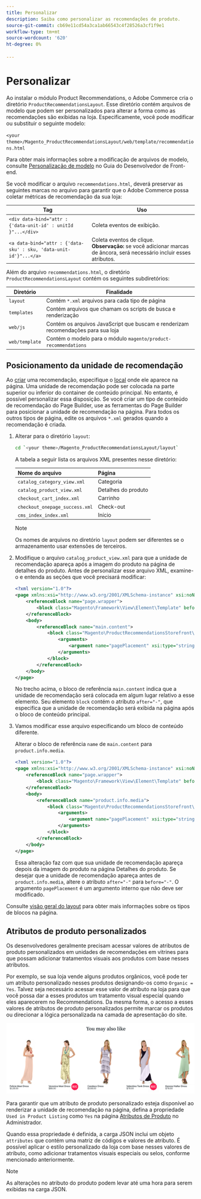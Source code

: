 ```yaml
---
title: Personalizar
description: Saiba como personalizar as recomendações de produto.
source-git-commit: cb69e11cd54a3ca1ab66543c4f28526a3cf1f9e1
workflow-type: tm+mt
source-wordcount: '620'
ht-degree: 0%

---
```


# Personalizar

Ao instalar o módulo Product Recommendations, o Adobe Commerce cria o diretório `ProductRecommendationsLayout`. Esse diretório contém arquivos de modelo que podem ser personalizados para alterar a forma como as recomendações são exibidas na loja. Especificamente, você pode modificar ou substituir o seguinte modelo:

`<your theme>/Magento_ProductRecommendationsLayout/web/template/recommendations.html`

Para obter mais informações sobre a modificação de arquivos de modelo, consulte [Personalização de modelo](https://developer.adobe.com/commerce/frontend-core/guide/templates/walkthrough/) no Guia do Desenvolvedor de Front-end.

Se você modificar o arquivo `recommendations.html`, deverá preservar as seguintes marcas no arquivo para garantir que o Adobe Commerce possa coletar métricas de recomendação da sua loja:

| Tag | Uso |
|---|---|
| `<div data-bind="attr : {'data-unit-id' : unitId }"...</div>` | Coleta eventos de exibição. |
| `<a data-bind="attr : {'data-sku' : sku, 'data-unit-id'}"...</a>` | Coleta eventos de clique. <br/>**Observação:** se você adicionar marcas de âncora, será necessário incluir esses atributos. |

Além do arquivo `recommendations.html`, o diretório `ProductRecommendationsLayout` contém os seguintes subdiretórios:

| Diretório | Finalidade |
|---|---|
| `layout` | Contém `*.xml` arquivos para cada tipo de página |
| `templates` | Contém arquivos que chamam os scripts de busca e renderização |
| `web/js` | Contém os arquivos JavaScript que buscam e renderizam recomendações para sua loja |
| `web/template` | Contém o modelo para o módulo `magento/product-recommendations` |

## Posicionamento da unidade de recomendação

Ao [criar](create.md) uma recomendação, especifique o [local](placement.md) onde ele aparece na página. Uma unidade de recomendação pode ser colocada na parte superior ou inferior do container de conteúdo principal. No entanto, é possível personalizar essa disposição. Se você criar um tipo de conteúdo de recomendação do Page Builder, use as ferramentas do Page Builder para posicionar a unidade de recomendação na página. Para todos os outros tipos de página, edite os arquivos `*.xml` gerados quando a recomendação é criada.

1. Alterar para o diretório `layout`:

   ```bash
   cd `<your theme>/Magento_ProductRecommendationsLayout/layout`
   ```

   A tabela a seguir lista os arquivos XML presentes nesse diretório:

   | Nome do arquivo | Página |
   |---|---|
   | `catalog_category_view.xml` | Categoria |
   | `catalog_product_view.xml` | Detalhes do produto |
   | `checkout_cart_index.xml` | Carrinho |
   | `checkout_onepage_success.xml` | Check-out |
   | `cms_index_index.xml` | Início |

   >[!NOTE]
   >
   >Os nomes de arquivos no diretório `layout` podem ser diferentes se o armazenamento usar extensões de terceiros.

1. Modifique o arquivo `catalog_product_view.xml` para que a unidade de recomendação apareça após a imagem do produto na página de detalhes do produto. Antes de personalizar esse arquivo XML, examine-o e entenda as seções que você precisará modificar:

   ```xml
   <?xml version="1.0"?>
   <page xmlns:xsi="http://www.w3.org/2001/XMLSchema-instance" xsi:noNamespaceSchemaLocation="urn:magento:framework:View/Layout/etc/page_configuration.xsd">
       <referenceBlock name="page.wrapper">
           <block class="Magento\Framework\View\Element\Template" before="-" name="product_recommendations_fetcher" template="Magento_ProductRecommendationsStorefront::fetcher.phtml" />
       </referenceBlock>
       <body>
           <referenceBlock name="main.content">
               <block class="Magento\ProductRecommendationsStorefront\Block\Renderer" after="-" name="product_recommendations_product_below_content" template="Magento_ProductRecommendationsStorefront::renderer.phtml">
                   <arguments>
                       <argument name="pagePlacement" xsi:type="string">below-main-content</argument>
                   </arguments>
               </block>
           </referenceBlock>
       </body>
   </page>
   ```

   No trecho acima, o bloco de referência `main.content` indica que a unidade de recomendação será colocada em algum lugar relativo a esse elemento. Seu elemento `block` contém o atributo `after="-"`, que especifica que a unidade de recomendação será exibida na página após o bloco de conteúdo principal.

1. Vamos modificar esse arquivo especificando um bloco de conteúdo diferente.

   Alterar o bloco de referência `name` de `main.content` para `product.info.media`.

   ```xml
   <?xml version="1.0"?>
   <page xmlns:xsi="http://www.w3.org/2001/XMLSchema-instance" xsi:noNamespaceSchemaLocation="urn:magento:framework:View/Layout/etc/page_configuration.xsd">
       <referenceBlock name="page.wrapper">
           <block class="Magento\Framework\View\Element\Template" before="-" name="product_recommendations_fetcher" template="Magento_ProductRecommendationsStorefront::fetcher.phtml" />
       </referenceBlock>
       <body>
           <referenceBlock name="product.info.media">
               <block class="Magento\ProductRecommendationsStorefront\Block\Renderer" after="-" name="product_recommendations_product_below_content" template="Magento_ProductRecommendationsStorefront::renderer.phtml">
                   <arguments>
                       <argument name="pagePlacement" xsi:type="string">below-main-content</argument>
                   </arguments>
               </block>
           </referenceBlock>
       </body>
   </page>
   ```

   Essa alteração faz com que sua unidade de recomendação apareça depois da imagem do produto na página Detalhes do produto. Se desejar que a unidade de recomendação apareça antes de `product.info.media`, altere o atributo `after="-"` para `before="-"`. O argumento `pagePlacement` é um argumento interno que não deve ser modificado.

Consulte [visão geral do layout](https://developer.adobe.com/commerce/frontend-core/guide/layouts/) para obter mais informações sobre os tipos de blocos na página.

## Atributos de produto personalizados

Os desenvolvedores geralmente precisam acessar valores de atributos de produto personalizados em unidades de recomendações em vitrines para que possam adicionar tratamentos visuais aos produtos com base nesses atributos.

Por exemplo, se sua loja vende alguns produtos orgânicos, você pode ter um atributo personalizado nesses produtos designando-os como `Organic = Yes`. Talvez seja necessário acessar esse valor de atributo na loja para que você possa dar a esses produtos um tratamento visual especial quando eles aparecerem no Recommendations. Da mesma forma, o acesso a esses valores de atributos de produto personalizados permite marcar os produtos ou direcionar a lógica personalizada na camada de apresentação do site.

![Adicionar medalha](assets/unit-custom.png)

Para garantir que um atributo de produto personalizado esteja disponível ao renderizar a unidade de recomendação na página, defina a propriedade `Used in Product Listing` como `Yes` na página [Atributos de Produto](https://experienceleague.adobe.com/docs/commerce-admin/catalog/product-attributes/create/attribute-product-create.html?lang=pt-BR) no Administrador.

Quando essa propriedade é definida, a carga JSON inclui um objeto `attributes` que contém uma matriz de códigos e valores de atributo. É possível aplicar o estilo personalizado da loja com base nesses valores de atributo, como adicionar tratamentos visuais especiais ou selos, conforme mencionado anteriormente.

>[!NOTE]
>
>As alterações no atributo do produto podem levar até uma hora para serem exibidas na carga JSON.
